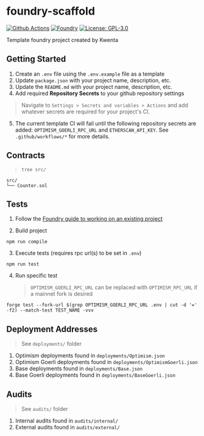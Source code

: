 # foundry-scaffold

[![Github Actions][gha-badge]][gha] 
[![Foundry][foundry-badge]][foundry] 
[![License: GPL-3.0][license-badge]][license]

[gha]: https://github.com/Kwenta/foundry-scaffold/actions
[gha-badge]: https://github.com/Kwenta/foundry-scaffold/actions/workflows/test.yml/badge.svg
[foundry]: https://getfoundry.sh/
[foundry-badge]: https://img.shields.io/badge/Built%20with-Foundry-FFDB1C.svg
[license]: https://opensource.org/license/GPL-3.0/
[license-badge]: https://img.shields.io/badge/GitHub-GPL--3.0-informational

Template foundry project created by Kwenta

## Getting Started

1. Create an `.env` file using the `.env.example` file as a template
2. Update `package.json` with your project name, description, etc.
3. Update the `README.md` with your project name, description, etc.
4. Add required **Repository Secrets** to your github repository settings
> Navigate to `Settings > Secrets and variables > Actions` and add whatever secrets are required for your project's CI.
5. The current template CI will fail until the following repository secrets are added: `OPTIMISM_GOERLI_RPC_URL` and `ETHERSCAN_API_KEY`. See `.github/workflows/*` for more details.

## Contracts

> `tree src/`

```
src/
└── Counter.sol
```

## Tests

1. Follow the [Foundry guide to working on an existing project](https://book.getfoundry.sh/projects/working-on-an-existing-project.html)

2. Build project

```
npm run compile
```

3. Execute tests (requires rpc url(s) to be set in `.env`)

```
npm run test
```

4. Run specific test
    > `OPTIMISM_GOERLI_RPC_URL` can be replaced with `OPTIMISM_RPC_URL` if a mainnet fork is desired

```
forge test --fork-url $(grep OPTIMISM_GOERLI_RPC_URL .env | cut -d '=' -f2) --match-test TEST_NAME -vvv
```

## Deployment Addresses

> See `deployments/` folder

1. Optimism deployments found in `deployments/Optimism.json`
2. Optimism Goerli deployments found in `deployments/OptimismGoerli.json`
3. Base deployments found in `deployments/Base.json`
4. Base Goerli deployments found in `deployments/BaseGoerli.json`

## Audits

> See `audits/` folder

1. Internal audits found in `audits/internal/`
2. External audits found in `audits/external/`